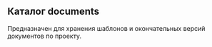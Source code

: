 
**Каталог documents**
--------------------
Предназначен для хранения шаблонов и окончательных версий документов по проекту. 

